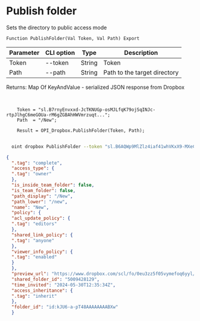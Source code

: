 ﻿---
sidebar_position: 1
---

# Publish folder
 Sets the directory to public access mode



`Function PublishFolder(Val Token, Val Path) Export`

  | Parameter | CLI option | Type | Description |
  |-|-|-|-|
  | Token | --token | String | Token |
  | Path | --path | String | Path to the target directory |

  
  Returns:  Map Of KeyAndValue - serialized JSON response from Dropbox

<br/>




```bsl title="Code example"
    Token = "sl.B7rnyEnvxxd-JcTKNUGp-osMJLfqK79ojSqINJc-rtpJlhgC6meGOUa-rM6gZGBAhHWVmrzuqt...";
    Path  = "/New";

    Result = OPI_Dropbox.PublishFolder(Token, Path);
```



```sh title="CLI command example"
    
  oint dropbox PublishFolder --token "sl.B6AQWp9MlZlz4iaf41whVKxX9-MXeCiQhPRe4YIRxFmZ3zHsdjmOAatzgaWVhqmlIOvDD6WIUQ..." --path %path%

```

```json title="Result"
{
  ".tag": "complete",
  "access_type": {
  ".tag": "owner"
  },
  "is_inside_team_folder": false,
  "is_team_folder": false,
  "path_display": "/New",
  "path_lower": "/new",
  "name": "New",
  "policy": {
  "acl_update_policy": {
  ".tag": "editors"
  },
  "shared_link_policy": {
  ".tag": "anyone"
  },
  "viewer_info_policy": {
  ".tag": "enabled"
  }
  },
  "preview_url": "https://www.dropbox.com/scl/fo/0eu3zz5f05vymefoq6yyl/h?dl=0",
  "shared_folder_id": "5009428129",
  "time_invited": "2024-05-30T12:35:34Z",
  "access_inheritance": {
  ".tag": "inherit"
  },
  "folder_id": "id:kJU6-a-pT48AAAAAAAABXw"
  }
```
